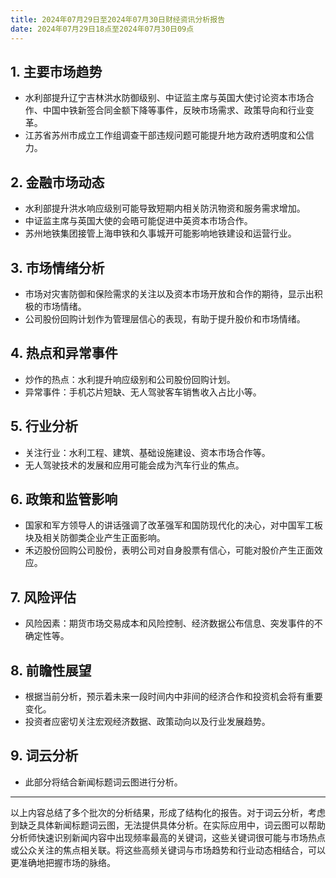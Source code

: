 ```yaml
---
title: 2024年07月29日至2024年07月30日财经资讯分析报告
date: 2024年07月29日18点至2024年07月30日09点
---
```


## 1. 主要市场趋势
- 水利部提升辽宁吉林洪水防御级别、中证监主席与英国大使讨论资本市场合作、中国中铁新签合同金额下降等事件，反映市场需求、政策导向和行业变革。
- 江苏省苏州市成立工作组调查干部违规问题可能提升地方政府透明度和公信力。

## 2. 金融市场动态
- 水利部提升洪水响应级别可能导致短期内相关防汛物资和服务需求增加。
- 中证监主席与英国大使的会晤可能促进中英资本市场合作。
- 苏州地铁集团接管上海申铁和久事城开可能影响地铁建设和运营行业。

## 3. 市场情绪分析
- 市场对灾害防御和保险需求的关注以及资本市场开放和合作的期待，显示出积极的市场情绪。
- 公司股份回购计划作为管理层信心的表现，有助于提升股价和市场情绪。

## 4. 热点和异常事件
- 炒作的热点：水利提升响应级别和公司股份回购计划。
- 异常事件：手机芯片短缺、无人驾驶客车销售收入占比小等。

## 5. 行业分析
- 关注行业：水利工程、建筑、基础设施建设、资本市场合作等。
- 无人驾驶技术的发展和应用可能会成为汽车行业的焦点。

## 6. 政策和监管影响
- 国家和军方领导人的讲话强调了改革强军和国防现代化的决心，对中国军工板块及相关防御类企业产生正面影响。
- 禾迈股份回购公司股份，表明公司对自身股票有信心，可能对股价产生正面效应。

## 7. 风险评估
- 风险因素：期货市场交易成本和风险控制、经济数据公布信息、突发事件的不确定性等。

## 8. 前瞻性展望
- 根据当前分析，预示着未来一段时间内中非间的经济合作和投资机会将有重要变化。
- 投资者应密切关注宏观经济数据、政策动向以及行业发展趋势。

## 9. 词云分析
- 此部分将结合新闻标题词云图进行分析。

---

以上内容总结了多个批次的分析结果，形成了结构化的报告。对于词云分析，考虑到缺乏具体新闻标题词云图，无法提供具体分析。在实际应用中，词云图可以帮助分析师快速识别新闻内容中出现频率最高的关键词，这些关键词很可能与市场热点或公众关注的焦点相关联。将这些高频关键词与市场趋势和行业动态相结合，可以更准确地把握市场的脉络。
